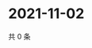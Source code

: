 # 2021-11-02

共 0 条

<!-- BEGIN WEIBO -->
<!-- 最后更新时间 Tue Nov 02 2021 10:25:48 GMT+0800 (China Standard Time) -->

<!-- END WEIBO -->
